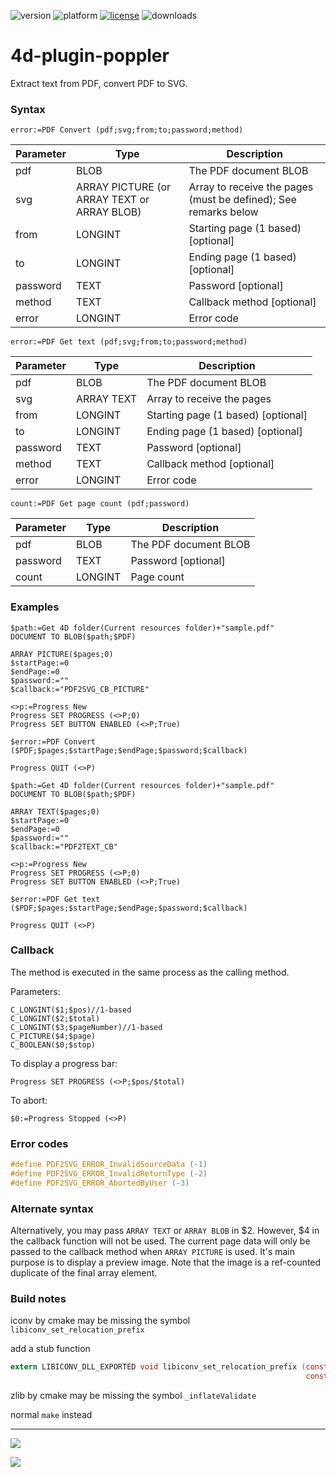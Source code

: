 ![version](https://img.shields.io/badge/version-16%2B-8331AE)
![platform](https://img.shields.io/static/v1?label=platform&message=mac-intel%20|%20mac-arm%20|%20win-64&color=blue)
[![license](https://img.shields.io/github/license/miyako/4d-plugin-poppler)](LICENSE)
![downloads](https://img.shields.io/github/downloads/miyako/4d-plugin-poppler/total)

# 4d-plugin-poppler
Extract text from PDF, convert PDF to SVG.

### Syntax

```
error:=PDF Convert (pdf;svg;from;to;password;method)
```

Parameter|Type|Description
------------|------|----
pdf|BLOB|The PDF document BLOB
svg|ARRAY PICTURE (or ARRAY TEXT or ARRAY BLOB)|Array to receive the pages (must be defined); See remarks below
from|LONGINT|Starting page (1 based) [optional]
to|LONGINT|Ending page (1 based) [optional]
password|TEXT|Password [optional]
method|TEXT|Callback method [optional]
error|LONGINT|Error code

```
error:=PDF Get text (pdf;svg;from;to;password;method)
```

Parameter|Type|Description
------------|------|----
pdf|BLOB|The PDF document BLOB
svg|ARRAY TEXT|Array to receive the pages 
from|LONGINT|Starting page (1 based) [optional]
to|LONGINT|Ending page (1 based) [optional]
password|TEXT|Password [optional]
method|TEXT|Callback method [optional]
error|LONGINT|Error code

```
count:=PDF Get page count (pdf;password)
```

Parameter|Type|Description
------------|------|----
pdf|BLOB|The PDF document BLOB
password|TEXT|Password [optional]
count|LONGINT|Page count

### Examples

```4d
$path:=Get 4D folder(Current resources folder)+"sample.pdf"
DOCUMENT TO BLOB($path;$PDF)

ARRAY PICTURE($pages;0)
$startPage:=0
$endPage:=0
$password:=""
$callback:="PDF2SVG_CB_PICTURE"

<>p:=Progress New 
Progress SET PROGRESS (<>P;0)
Progress SET BUTTON ENABLED (<>P;True)

$error:=PDF Convert ($PDF;$pages;$startPage;$endPage;$password;$callback)

Progress QUIT (<>P)
```

```4d
$path:=Get 4D folder(Current resources folder)+"sample.pdf"
DOCUMENT TO BLOB($path;$PDF)

ARRAY TEXT($pages;0)
$startPage:=0
$endPage:=0
$password:=""
$callback:="PDF2TEXT_CB"

<>p:=Progress New 
Progress SET PROGRESS (<>P;0)
Progress SET BUTTON ENABLED (<>P;True)

$error:=PDF Get text ($PDF;$pages;$startPage;$endPage;$password;$callback)

Progress QUIT (<>P)
```

### Callback

The method is executed in the same process as the calling method.

Parameters:

```4d
C_LONGINT($1;$pos)//1-based
C_LONGINT($2;$total)
C_LONGINT($3;$pageNumber)//1-based
C_PICTURE($4;$page)
C_BOOLEAN($0;$stop)
```

To display a progress bar:

```4d
Progress SET PROGRESS (<>P;$pos/$total)
```

To abort:

```4d
$0:=Progress Stopped (<>P)
```

### Error codes

```c
#define PDF2SVG_ERROR_InvalidSourceData (-1)
#define PDF2SVG_ERROR_InvalidReturnType (-2)
#define PDF2SVG_ERROR_AbortedByUser (-3)
```

### Alternate syntax

Alternatively, you may pass ```ARRAY TEXT``` or ```ARRAY BLOB``` in $2. However, $4 in the callback function will not be used. The current page data will only be passed to the callback method when ```ARRAY PICTURE``` is used. It's main purpose is to  display a preview image. Note that the image is a ref-counted duplicate of the final array element. 

### Build notes

iconv by cmake may be missing the symbol `libiconv_set_relocation_prefix`

add a stub function

```c
extern LIBICONV_DLL_EXPORTED void libiconv_set_relocation_prefix (const char *orig_prefix,
                                                                  const char *curr_prefix){do {} while(0);}
```

zlib by cmake may be missing the symbol `_inflateValidate`

normal `make` instead

---

![](https://github.com/miyako/4d-plugin-PDF2SVG/blob/master/images/screenshot.png)

![](https://github.com/miyako/4d-plugin-PDF2SVG/blob/master/images/screenshot-w.png)
